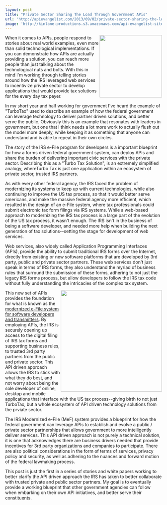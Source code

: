 ```yaml
---
layout: post
title: "Private Sector Sharing The Load Through Government APis"
url: 'http://apievangelist.com/2013/09/02/private-sector-sharing-the-load-through-government-apis/'
image: 'http://kinlane-productions.s3.amazonaws.com/api-evangelist-site/blog/bw-irs-logo.jpg'
---
```


[<img src="https://s3.amazonaws.com/kinlane-productions/federal-government/irs/bw-irs-logo.jpg" alt="" width="200" align="right" />][1]

When it comes to APIs, people respond to stories about real world examples, even more than solid technological implementations. If you can demonstrate how APIs are actually providing a solution, you can reach more people than just talking about the technological nuts and bolts. With this in mind I'm working through telling stories around how the IRS leveraged web services to incentivize private sector to develop applications that would provide tax solutions for the every day tax payer.

In my short year and half working for government I've heard the example of "TurboTax" used to describe an example of how the federal government can leverage technology to deliver partner driven solutions, and better serve the public. Obviously this is an example that resonates with leaders in government, but one that I think needs a lot more work to actually flush out the model more deeply, while keeping it as something that anyone can understand and is able to repeat in their own circles.

The story of the IRS e-File program for developers is a important blueprint for how a forms driven federal government system, can deploy APIs and share the burden of delivering important civic services with the private sector. Describing this as a "Turbo Tax Solution", is an extremely simplified analogy, whereTurbo Tax is just one application within an ecosystem of private sector, trusted IRS partners.

As with every other federal agency, the IRS faced the problem of modernizing its systems to keep up with current technologies, while also continuing to improve the US tax process, so that it would better serve americans, and make the massive federal agency more efficient, which resulted in the design of an e-File system, where tax professionals could submit electronic tax form filings via IRS systems. While a web-based approach to modernizing the IRS tax process is a large part of the evolution of the US tax process, it wasn't enough. The IRS isn't in the business of being a software developer, and needed more help when building the next generation of tax solutions--setting the stage for development of web services.

Web services, also widely called Application Programming Interfaces (APIs), provide the ability to submit traditional IRS forms over the Internet, directly from existing or new software platforms that are developed by 3rd party, public and private sector partners. These web services don't just speak in terms of IRS forms, they also understand the myriad of business rules that surround the submission of these forms, adhering to not just the legacy IRS forms process, but allow developers to follow the IRS tax code without fully understanding the intricacies of the complex tax system.

[<img class="c1" src="https://s3.amazonaws.com/kinlane-productions/federal-government/irs/irs-efile-logo.jpeg" alt="" width="325" align="right" />][1]

This new set of APIs provides the foundation for what is known as the [modernized e-File system for software developers and transmitters][2]. By employing APIs, the IRS is securely opening up access to the digital filing of IRS tax forms and supporting business rules, to trusted 3rd party partners from the public and private sector. This API driven approach allows the IRS to stick with what they do best, and not worry about being the sole developer of online, desktop and mobile applications that interface with the US tax process--giving birth to not just TurboTax, but a whole ecosystem of API driven technology solutions from the prviate sector.

The IRS Modernized e-File (MeF) system provides a blueprint for how the federal government can leverage APIs to establish and evolve a public / private sector partnerships that allows government to more intelligently deliver services. This API driven approach is not purely a technical solution, it is one that acknowledges there are business drivers needed that provide incentives for 3rd party organizations and companies to participate. There are also political considerations in the form of terms of services, privacy policy and security, as well as adhering to the nuances and forward motion of the federal lawmaking process.

This post is just the first in a series of stories and white papers working to better clarify the API driven approach the IRS has taken to better collaborate with trusted private and public sector partners. My goal is to eventually provide a working blueprint that other government agencies can follow when embarking on their own API initiatives, and better serve their constituents.

   [1]: /admin/blog/
   [2]: http://www.irs.gov/pub/irs-pdf/p4164.pdf
